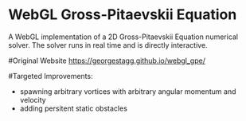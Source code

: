 # WebGL Gross-Pitaevskii Equation
A WebGL implementation of a 2D Gross-Pitaevskii Equation numerical solver. The solver runs in real time and is directly interactive.

#Original Website
https://georgestagg.github.io/webgl_gpe/

#Targeted Improvements:
- spawning arbitrary vortices with arbitrary angular momentum and velocity
- adding persitent static obstacles
